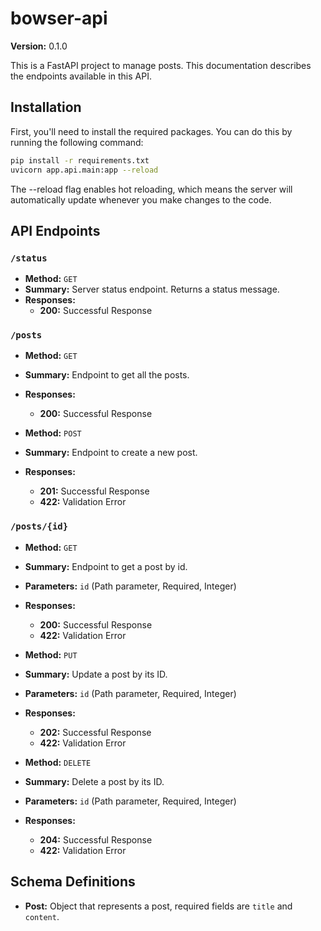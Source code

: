 # bowser-api

**Version:** 0.1.0

This is a FastAPI project to manage posts. This documentation describes the endpoints available in this API.

## Installation

First, you'll need to install the required packages. You can do this by running the following command:

```bash
pip install -r requirements.txt
uvicorn app.api.main:app --reload
```
The --reload flag enables hot reloading, which means the server will automatically update whenever you make changes to the code.

## API Endpoints

### `/status`

- **Method:** `GET`
- **Summary:** Server status endpoint. Returns a status message.
- **Responses:** 
  - **200:** Successful Response

### `/posts`

- **Method:** `GET`
- **Summary:** Endpoint to get all the posts.
- **Responses:** 
  - **200:** Successful Response

- **Method:** `POST`
- **Summary:** Endpoint to create a new post.
- **Responses:** 
  - **201:** Successful Response
  - **422:** Validation Error

### `/posts/{id}`

- **Method:** `GET`
- **Summary:** Endpoint to get a post by id.
- **Parameters:** `id` (Path parameter, Required, Integer)
- **Responses:** 
  - **200:** Successful Response
  - **422:** Validation Error

- **Method:** `PUT`
- **Summary:** Update a post by its ID.
- **Parameters:** `id` (Path parameter, Required, Integer)
- **Responses:** 
  - **202:** Successful Response
  - **422:** Validation Error

- **Method:** `DELETE`
- **Summary:** Delete a post by its ID.
- **Parameters:** `id` (Path parameter, Required, Integer)
- **Responses:** 
  - **204:** Successful Response
  - **422:** Validation Error

## Schema Definitions

- **Post:** Object that represents a post, required fields are `title` and `content`. 
